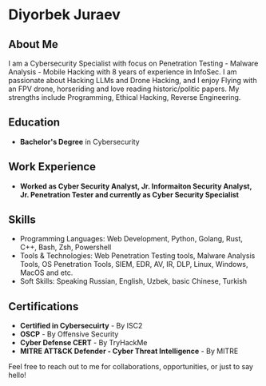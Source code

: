 # Diyorbek Juraev

## About Me

I am a Cybersecurity Specialist with focus on Penetration Testing - Malware Analysis - Mobile Hacking with 8 years of experience in InfoSec. I am passionate about Hacking LLMs and Drone Hacking, and I enjoy Flying with an FPV drone, horseriding and love reading historic/politic papers. My strengths include Programming, Ethical Hacking, Reverse Engineering.

## Education

- **Bachelor's Degree** in Cybersecurity

## Work Experience

- **Worked as Cyber Security Analyst, Jr. Informaiton Security Analyst, Jr. Penetration Tester and currently as Cyber Security Specialist** 

## Skills

- Programming Languages: Web Development, Python, Golang, Rust, C++, Bash, Zsh, Powershell
- Tools & Technologies: Web Penetration Testing tools, Malware Analysis Tools, OS Penetration Tools, SIEM, EDR, AV, IR, DLP, Linux, Windows, MacOS and etc.
- Soft Skills: Speaking Russian, English, Uzbek, basic Chinese, Turkish

## Certifications

- **Certified in Cybersecuirty** - By ISC2
- **OSCP** - By Offensive Security
- **Cyber Defense CERT** - By TryHackMe
- **MITRE ATT&CK Defender - Cyber Threat Intelligence** - By MITRE

Feel free to reach out to me for collaborations, opportunities, or just to say hello!
